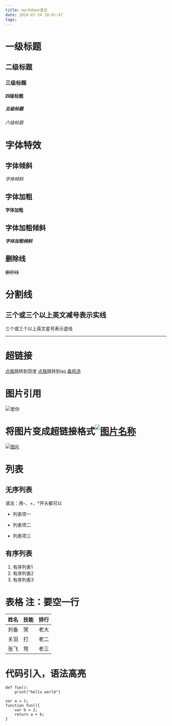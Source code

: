 ```yaml
---
title: markdown语法
date: 2018-07-24 10:01:47
tags:
---
```

# 一级标题
## 二级标题
### 三级标题
#### 四级标题
##### 五级标题
###### 六级标题
# 字体特效
## 字体倾斜
*字体倾斜*
## 字体加粗
**字体加粗**
## 字体加粗倾斜
***字体加粗倾斜***
## 删除线
~~删除线~~
# 分割线
三个或三个以上英文减号表示实线
----
三个或三个以上英文星号表示虚线
****
# 超链接
[点我](http://www.baidu.com)跳转到百度
[点我](http://www.qq.com)跳转到qq
[毒鸡汤](http://127.0.0.1:4000/2018/07/23/今日毒鸡汤/)
# 图片引用
![爱你](http://img.99danji.com/uploadfile/2018/0604/20180604111848992.gif)
# 将图片变成超链接格式[![图片名称](图片地址)](超链接地址)
[![图片](http://img.99danji.com/uploadfile/2018/0604/20180604111848992.gif)](http://www.baidu.com)
# 列表
## 无序列表
语法：用-、+、*开头都可以
- 列表项一
+ 列表项二
* 列表项三
## 有序列表
1. 有序列表1
2. 有序列表2
3. 有序列表3
# 表格 注：要空一行

姓名|技能|排行
-|-|-
刘备|哭|老大
关羽|打|老二
张飞|骂|老三

 # 代码引入，语法高亮
 ```
 def fun():
     print("hello world")
```
```
var a = 1;
function fun(){
    var b = 2;
    return a + b;
}
```